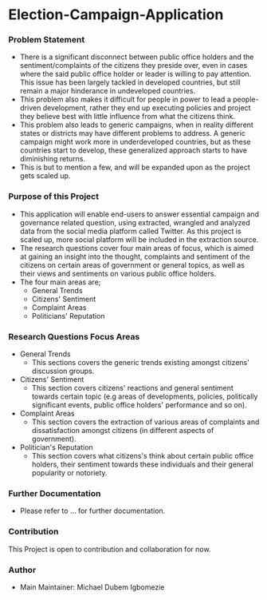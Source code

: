 # Election-Campaign-Application

### Problem Statement
+ There is a significant disconnect between public office holders and the sentiment/complaints of the citizens they preside over, even in cases where the said public office holder or leader is willing to pay attention. This issue has been largely tackled in developed countries, but still remain a major hinderance in undeveloped countries.
+ This problem also makes it difficult for people in power to lead a people-driven development, rather they end up executing policies and project they believe best with little influence from what the citizens think.
+ This problem also leads to generic campaigns, when in reality different states or districts may have different problems to address. A generic campaign might work more in underdeveloped countries, but as these countries start to develop, these generalized approach starts to have diminishing returns.
+ This is but to mention a few, and will be expanded upon as the project gets scaled up.

### Purpose of this Project 
+ This application will enable end-users to answer essential campaign and governance related question, using extracted, wrangled and analyzed data from the social media platform called Twitter. As this project is scaled up, more social platform will be included in the extraction source.
+ The research questions cover four main areas of focus, which is aimed at gaining an insight into the thought, complaints and sentiment of the citizens on certain areas of government or general topics, as well as their views and sentiments on various public office holders.
+ The four main areas are;
    - General Trends
    - Citizens' Sentiment
    - Complaint Areas
    - Politicians' Reputation

### Research Questions Focus Areas
+ General Trends
    - This sections covers the generic trends existing amongst citizens' discussion groups.
+ Citizens' Sentiment
    - This section covers citizens' reactions and general sentiment towards certain topic (e.g areas of developments, policies, politically significant events, public office holders' performance and so on).
+ Complaint Areas
    - This section covers the extraction of various areas of complaints and dissatisfaction amongst citizens (in different aspects of government).
+ Politician's Reputation
    - This section covers what citizens's think about certain public office holders, their sentiment towards these individuals and their general popularity or notoriety.

### Further Documentation
+ Please refer to ... for further documentation.

### Contribution
This Project is open to contribution and collaboration for now.

### Author
+ Main Maintainer: Michael Dubem Igbomezie
